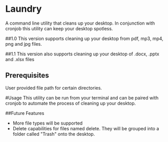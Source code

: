 # Laundry
A command line utility that cleans up your desktop. In conjunction with cronjob this utility can keep your desktop spotless.

##1.0
This version supports cleaning up your desktop from pdf, mp3, mp4, png and jpg files. 

##1.1 
This version also supports cleaning up your desktop of .docx, .pptx and .xlsx files 


## Prerequisites
User provided file path for certain directories. 


#Usage 
This utility can be run from your terminal and can be paired with cronjob to automate the process of cleaning up your desktop. 


 
##Future Features
- More file types will be supported 
- Delete capabilities for files named delete. They will be grouped into a folder called "Trash" onto the desktop.
